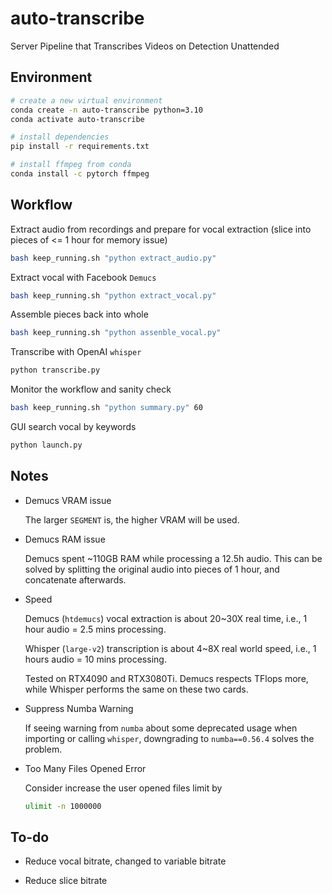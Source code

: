 # auto-transcribe

Server Pipeline that Transcribes Videos on Detection Unattended

## Environment

```bash
# create a new virtual environment
conda create -n auto-transcribe python=3.10
conda activate auto-transcribe

# install dependencies
pip install -r requirements.txt

# install ffmpeg from conda
conda install -c pytorch ffmpeg
```

## Workflow

Extract audio from recordings and prepare for vocal extraction (slice into pieces of <= 1 hour for memory issue)

```bash
bash keep_running.sh "python extract_audio.py"
```

Extract vocal with Facebook `Demucs`

```bash
bash keep_running.sh "python extract_vocal.py"
```

Assemble pieces back into whole

```bash
bash keep_running.sh "python assenble_vocal.py"
```

Transcribe with OpenAI `whisper`

```bash
python transcribe.py
```

Monitor the workflow and sanity check

```bash
bash keep_running.sh "python summary.py" 60
```

GUI search vocal by keywords

```bash
python launch.py
```

## Notes

- Demucs VRAM issue

  The larger `SEGMENT` is, the higher VRAM will be used.

- Demucs RAM issue

  Demucs spent ~110GB RAM while processing a 12.5h audio. This can be solved by splitting the original audio into
  pieces of 1 hour, and concatenate afterwards.

- Speed

  Demucs (`htdemucs`) vocal extraction is about 20~30X real time, i.e., 1 hour audio = 2.5 mins processing.

  Whisper (`large-v2`) transcription is about 4~8X real world speed, i.e., 1 hours audio = 10 mins processing.

  Tested on RTX4090 and RTX3080Ti. Demucs respects TFlops more, while Whisper performs the same on these two cards.

- Suppress Numba Warning

  If seeing warning from `numba` about some deprecated usage when importing or calling `whisper`, downgrading to
  `numba==0.56.4` solves the problem.

- Too Many Files Opened Error

  Consider increase the user opened files limit by

  ```bash
  ulimit -n 1000000
  ```
  

## To-do

-   Reduce vocal bitrate, changed to variable bitrate

-   Reduce slice bitrate